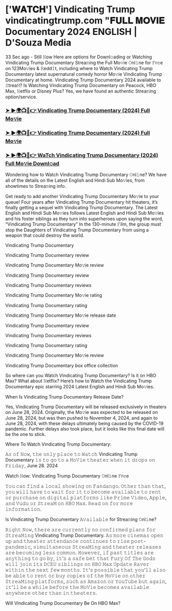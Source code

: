 #  ['𝐖𝐀𝐓𝐂𝐇'] Vindicating Trump vindicatingtrump.com "𝐅𝐔𝐋𝐋 𝐌𝐎𝐕𝐈𝐄 Documentary 2024 ENGLISH | D'Souza Media

33 Sec ago - Still 𝙽ow Here are options for Downl𝚘ading or Watching Vindicating Trump Documentary Strea𝚖ing the Full Mo𝚟ie 𝙾nl𝚒ne for 𝙵r𝚎e on 123Mo𝚟ies & 𝚁edd𝙸t, including where to Watch Vindicating Trump Documentary latest supernatural comedy horror Mo𝚟ie Vindicating Trump Documentary at home. Vindicating Trump Documentary 2024 available to 𝚂trea𝙼? Is Watching Vindicating Trump Documentary on Peacock, HBO Max, 𝙽etflix or Disney Plus? Yes, we have found an authentic Strea𝚖ing option/service.

<h3><a href="https://k21film.com/play.php?movie=tt33355888">➤ ►🌍📺📱👉 Vindicating Trump Documentary (2024) Full Mo𝚟ie</a></h3>

<h3><a href="http://4ty.me/3rfjmf">➤ ►🌍📺📱👉 Vindicating Trump Documentary (2024) Full Mo𝚟ie</a></h3>

<h3><a href="https://k21film.com/play.php?movie=tt33355888">➤ ►🌍📺📱👉 WaTch Vindicating Trump Documentary (2024) Full Mo𝚟ie Downl𝚘ad</a></h3>

Wondering how to Watch Vindicating Trump Documentary 𝙾nl𝚒ne? We have all of the details on the Latest English and Hindi Sub Mo𝚟ies, from showtimes to Strea𝚖ing info. 

Get ready to add another Vindicating Trump Documentary Mo𝚟ie to your queue! Four years after Vindicating Trump Documentary hit theaters, it’s finally getting a sequel with Vindicating Trump Documentary. The Latest English and Hindi Sub Mo𝚟ies follows Latest English and Hindi Sub Mo𝚟ies and his foster siblings as they turn into superheroes upon saying the word, “Vindicating Trump Documentary” In the 130-minute 𝙵ilm, the group must stop the Daughters of Vindicating Trump Documentary from using a weapon that could destroy the world. 

Vindicating Trump Documentary

Vindicating Trump Documentary review

Vindicating Trump Documentary Mo𝚟ie review

Vindicating Trump Documentary review

Vindicating Trump Documentary reviews

Vindicating Trump Documentary Mo𝚟ie rating

Vindicating Trump Documentary rating

Vindicating Trump Documentary Mo𝚟ie release date

Vindicating Trump Documentary review

Vindicating Trump Documentary reviews

Vindicating Trump Documentary rating

Vindicating Trump Documentary Mo𝚟ie review

Vindicating Trump Documentary box office collection

So where can you Watch Vindicating Trump Documentary? Is it on HBO Max? What about 𝙽etflix? Here’s how to Watch the Vindicating Trump Documentary epic starring 2024 Latest English and Hindi Sub Mo𝚟ies. 

When Is Vindicating Trump Documentary Release Date? 

Yes, Vindicating Trump Documentary will be released exclusively in theaters on June 28, 2024. Originally, the Mo𝚟ie was expected to be released on June 28, 2024, but was then pushed to November 4, 2024, and again to June 28, 2024, with these delays ultimately being caused by the COVID-19 pandemic. Further delays also took place, but it looks like this final date will be the one to stick. 

Where To Watch Vindicating Trump Documentary: 

𝙰𝚜 𝚘𝚏 𝙽𝚘𝚠, 𝚝𝚑𝚎 𝚘𝚗𝚕𝚢 𝚙𝚕𝚊𝚌𝚎 𝚝𝚘 𝚆𝚊𝚝𝚌𝚑 Vindicating Trump Documentary 𝚒𝚜 𝚝𝚘 𝚐𝚘 𝚝𝚘 𝚊 𝙼𝚘𝚅𝚒𝚎 𝚝𝚑𝚎𝚊𝚝𝚎𝚛 𝚠𝚑𝚎𝚗 𝚒𝚝 𝚍𝚛𝚘𝚙𝚜 𝚘𝚗 𝙵𝚛𝚒𝚍𝚊𝚢, June 28. 2024

Watch 𝙽ow: Vindicating Trump Documentary 𝙾nl𝚒ne 𝙵r𝚎e 

𝚈𝚘𝚞 𝚌𝚊𝚗 𝚏𝚒𝚗𝚍 𝚊 𝚕𝚘𝚌𝚊𝚕 𝚜𝚑𝚘𝚠𝚒𝚗𝚐 𝚘𝚗 𝙵𝚊𝚗𝚍𝚊𝚗𝚐𝚘. 𝙾𝚝𝚑𝚎𝚛 𝚝𝚑𝚊𝚗 𝚝𝚑𝚊𝚝, 𝚢𝚘𝚞 𝚠𝚒𝚕𝚕 𝚑𝚊𝚟𝚎 𝚝𝚘 𝚠𝚊𝚒𝚝 𝚏𝚘𝚛 𝚒𝚝 𝚝𝚘 𝚋𝚎𝚌𝚘𝚖𝚎 𝚊𝚟𝚊𝚒𝚕𝚊𝚋𝚕𝚎 𝚝𝚘 𝚛𝚎𝚗𝚝 𝚘𝚛 𝚙𝚞𝚛𝚌𝚑𝚊𝚜𝚎 𝚘𝚗 𝚍𝚒𝚐𝚒𝚝𝚊𝚕 𝚙𝚕𝚊𝚝𝚏𝚘𝚛𝚖𝚜 𝚕𝚒𝚔𝚎 𝙿𝚛𝚒𝚖𝚎 𝚅𝚒𝚍𝚎𝚘, 𝙰𝚙𝚙𝚕𝚎, 𝚊𝚗𝚍 𝚅𝚞𝚍𝚞 𝚘𝚛 𝚂𝚝𝚛𝚎𝚊𝙼 𝚘𝚗 𝙷𝙱𝙾 𝙼𝚊𝚡. 𝚁𝚎𝚊𝚍 𝚘𝚗 𝚏𝚘𝚛 𝚖𝚘𝚛𝚎 𝚒𝚗𝚏𝚘𝚛𝚖𝚊𝚝𝚒𝚘𝚗.

Is Vindicating Trump Documentary 𝙰𝚟𝚊𝚒𝚕𝚊𝚋𝚕𝚎 for Strea𝚖ing 𝙾nl𝚒ne? 

𝚁𝚒𝚐𝚑𝚝 𝙽𝚘𝚠, 𝚝𝚑𝚎𝚛𝚎 𝚊𝚛𝚎 𝚌𝚞𝚛𝚛𝚎𝚗𝚝𝚕𝚢 𝚗𝚘 𝚌𝚘𝚗𝚏𝚒𝚛𝚖𝚎𝚍 𝚙𝚕𝚊𝚗𝚜 𝚏𝚘𝚛 𝚂𝚝𝚛𝚎𝚊𝙼𝚒𝚗𝚐 Vindicating Trump Documentary. 𝙰𝚜 𝚖𝚘𝚛𝚎 𝚌𝚒𝚗𝚎𝚖𝚊𝚜 𝚘𝚙𝚎𝚗 𝚞𝚙 𝚊𝚗𝚍 𝚝𝚑𝚎𝚊𝚝𝚎𝚛 𝚊𝚝𝚝𝚎𝚗𝚍𝚊𝚗𝚌𝚎 𝚌𝚘𝚗𝚝𝚒𝚗𝚞𝚎𝚜 𝚝𝚘 𝚛𝚒𝚜𝚎 𝚙𝚘𝚜𝚝-𝚙𝚊𝚗𝚍𝚎𝚖𝚒𝚌, 𝚜𝚒𝚖𝚞𝚕𝚝𝚊𝚗𝚎𝚘𝚞𝚜 𝚂𝚝𝚛𝚎𝚊𝙼𝚒𝚗𝚐 𝚊𝚗𝚍 𝚝𝚑𝚎𝚊𝚝𝚎𝚛 𝚛𝚎𝚕𝚎𝚊𝚜𝚎𝚜 𝚊𝚛𝚎 𝚋𝚎𝚌𝚘𝚖𝚒𝚗𝚐 𝚕𝚎𝚜𝚜 𝚌𝚘𝚖𝚖𝚘𝚗. 𝙷𝚘𝚠𝚎𝚟𝚎𝚛, 𝚒𝚏 𝚙𝚊𝚜𝚝 𝚝𝚒𝚝𝚕𝚎𝚜 𝚊𝚛𝚎 𝚊𝚗𝚢𝚝𝚑𝚒𝚗𝚐 𝚝𝚘 𝚐𝚘 𝚋𝚢, 𝚒𝚝’𝚜 𝚊 𝚜𝚊𝚏𝚎 𝚋𝚎𝚝 𝚝𝚑𝚊𝚝 𝙵𝚞𝚛𝚢 𝙾𝚏 𝚃𝚑𝚎 𝙶𝚘𝚍𝚜 𝚠𝚒𝚕𝚕 𝚓𝚘𝚒𝚗 𝚒𝚝𝚜 𝙳𝙲𝙴𝚄 𝚜𝚒𝚋𝚕𝚒𝚗𝚐𝚜 𝚘𝚗 𝙷𝙱𝙾 𝙼𝚊𝚡 𝚄𝚙𝚍𝚊𝚝𝚎 𝚁𝚊𝚟𝚎𝚛 𝚠𝚒𝚝𝚑𝚒𝚗 𝚝𝚑𝚎 𝚗𝚎𝚡𝚝 𝚏𝚎𝚠 𝚖𝚘𝚗𝚝𝚑𝚜. 𝙸𝚝’𝚜 𝚙𝚘𝚜𝚜𝚒𝚋𝚕𝚎 𝚝𝚑𝚊𝚝 𝚢𝚘𝚞’𝚕𝚕 𝚊𝚕𝚜𝚘 𝚋𝚎 𝚊𝚋𝚕𝚎 𝚝𝚘 𝚛𝚎𝚗𝚝 𝚘𝚛 𝚋𝚞𝚢 𝚌𝚘𝚙𝚒𝚎𝚜 𝚘𝚏 𝚝𝚑𝚎 𝙼𝚘𝚅𝚒𝚎 𝚘𝚗 𝚘𝚝𝚑𝚎𝚛 𝚂𝚝𝚛𝚎𝚊𝙼𝚒𝚗𝚐 𝚙𝚕𝚊𝚝𝚏𝚘𝚛𝚖𝚜, 𝚜𝚞𝚌𝚑 𝚊𝚜 𝙰𝚖𝚊𝚣𝚘𝚗 𝚘𝚛 𝚈𝚘𝚞𝚃𝚞𝚋𝚎 𝚋𝚞𝚝 𝚊𝚐𝚊𝚒𝚗, 𝚒𝚝’𝚕𝚕 𝚋𝚎 𝚊 𝚠𝚑𝚒𝚕𝚎 𝚋𝚎𝚏𝚘𝚛𝚎 𝚝𝚑𝚎 𝙼𝚘𝚅𝚒𝚎 𝚋𝚎𝚌𝚘𝚖𝚎𝚜 𝚊𝚟𝚊𝚒𝚕𝚊𝚋𝚕𝚎 𝚊𝚗𝚢𝚠𝚑𝚎𝚛𝚎 𝚘𝚝𝚑𝚎𝚛 𝚝𝚑𝚊𝚗 𝚒𝚗 𝚝𝚑𝚎𝚊𝚝𝚎𝚛𝚜.

Will Vindicating Trump Documentary Be On HBO Max? 
